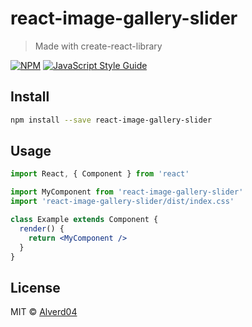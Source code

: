 # react-image-gallery-slider

> Made with create-react-library

[![NPM](https://img.shields.io/npm/v/react-image-gallery-slider.svg)](https://www.npmjs.com/package/react-image-gallery-slider) [![JavaScript Style Guide](https://img.shields.io/badge/code_style-standard-brightgreen.svg)](https://standardjs.com)

## Install

```bash
npm install --save react-image-gallery-slider
```

## Usage

```jsx
import React, { Component } from 'react'

import MyComponent from 'react-image-gallery-slider'
import 'react-image-gallery-slider/dist/index.css'

class Example extends Component {
  render() {
    return <MyComponent />
  }
}
```

## License

MIT © [Alverd04](https://github.com/Alverd04)
